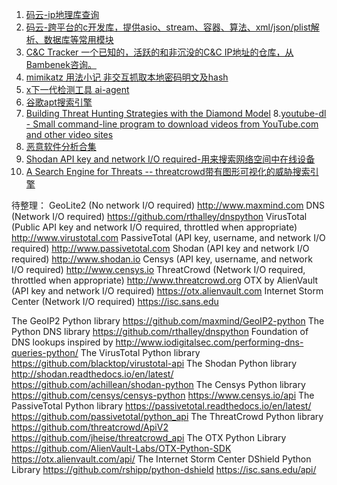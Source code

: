 1. [码云-ip地理库查询 ](https://gitee.com/lionsoul/ip2region)
2. [码云-跨平台的c开发库，提供asio、stream、容器、算法、xml/json/plist解析、数据库等常用模块](https://gitee.com/tboox/tbox)
3. [C&C Tracker	一个已知的，活跃的和非沉没的C&C IP地址的仓库，从Bambenek咨询。](http://osint.bambenekconsulting.com/feeds/c2-ipmasterlist.txt)
4. [mimikatz 用法小记  非交互抓取本地密码明文及hash ](https://klionsec.github.io/2016/07/23/mimikatz-one/)
5. [x下一代检测工具 ai-agent](https://bitbucket.org/camp0/aiengine)
6. [谷歌apt搜索引擎](https://cse.google.com/cse?cx=003248445720253387346:turlh5vi4xc)
7. [Building Threat Hunting Strategies with the Diamond Model](http://www.activeresponse.org/building-threat-hunting-strategy-with-the-diamond-model/)
8.[youtube-dl - Small command-line program to download videos from YouTube.com and other video sites](https://github.com/rg3/youtube-dl)
9. [恶意软件分析合集](https://github.com/rshipp/awesome-malware-analysis/blob/master/%E6%81%B6%E6%84%8F%E8%BD%AF%E4%BB%B6%E5%88%86%E6%9E%90%E5%A4%A7%E5%90%88%E9%9B%86.md)
10. [Shodan API key and network I/O required-用来搜索网络空间中在线设备](http://www.shodan.io)
11. [A Search Engine for Threats -- threatcrowd带有图形可视化的威胁搜索引擎](https://www.threatcrowd.org/)

待整理：
GeoLite2 (No network I/O required)
http://www.maxmind.com
DNS (Network I/O required)
https://github.com/rthalley/dnspython
VirusTotal (Public API key and network I/O required, throttled when appropriate)
http://www.virustotal.com
PassiveTotal (API key, username, and network I/O required)
http://www.passivetotal.com
Shodan (API key and network I/O required)
http://www.shodan.io
Censys (API key, username, and network I/O required)
http://www.censys.io
ThreatCrowd (Network I/O required, throttled when appropriate)
http://www.threatcrowd.org
OTX by AlienVault (API key and network I/O required)
https://otx.alienvault.com
Internet Storm Center (Network I/O required)
https://isc.sans.edu


The GeoIP2 Python library
https://github.com/maxmind/GeoIP2-python
The Python DNS library
https://github.com/rthalley/dnspython
Foundation of DNS lookups inspired by http://www.iodigitalsec.com/performing-dns-queries-python/
The VirusTotal Python library
https://github.com/blacktop/virustotal-api
The Shodan Python library
http://shodan.readthedocs.io/en/latest/
https://github.com/achillean/shodan-python
The Censys Python library
https://github.com/censys/censys-python
https://www.censys.io/api
The PassiveTotal Python library
https://passivetotal.readthedocs.io/en/latest/
https://github.com/passivetotal/python_api
The ThreatCrowd Python library
https://github.com/threatcrowd/ApiV2
https://github.com/jheise/threatcrowd_api
The OTX Python Library
https://github.com/AlienVault-Labs/OTX-Python-SDK
https://otx.alienvault.com/api/
The Internet Storm Center DShield Python Library
https://github.com/rshipp/python-dshield
https://isc.sans.edu/api/
